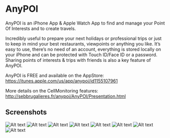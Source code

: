 #  AnyPOI

AnyPOI is an iPhone App & Apple Watch App to find and manage your Point Of Interests and to create travels.

Incredibly useful to prepare your next holidays or professional trips or just to keep in mind your best restaurants, viewpoints or anything you like.
It’s easy to use, there’s no need of an account, everything is stored locally on your iPhone and can be protected with Touch ID/Face ID or a password.
Sharing points of interests & trips with friends is also a key feature of AnyPOI.

AnyPOI is FREE and available on the AppStore: https://itunes.apple.com/us/app/anypoi/id1155107961

More details on the CellMonitoring features: http://sebbrugalieres.fr/anypoi/AnyPOI/Presentation.html

## Screenshots

![Alt text](Screenshots/IMG_1299.jpg?raw=true "Geo view") ![Alt text](Screenshots/IMG_1300.jpg?raw=true "Cell details")
![Alt text](Screenshots/IMG_1301.jpg?raw=true "KPIs") ![Alt text](Screenshots/IMG_1302.jpg?raw=true "Dashboard")
![Alt text](Screenshots/IMG_1303.jpg?raw=true "KPIs")
![Alt text](Screenshots/AppWatch_1.jpg?raw=true "Watch Complication")
![Alt text](Screenshots/AppWatch_2.jpg?raw=true "POI list")
![Alt text](Screenshots/AppWatch_3.jpg?raw=true "POI details")
